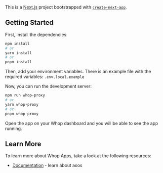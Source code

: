 This is a [Next.js](https://nextjs.org/) project bootstrapped with [`create-next-app`](https://github.com/vercel/next.js/tree/canary/packages/create-next-app).

## Getting Started

First, install the dependencies:

```bash
npm install
# or
yarn install
# or
pnpm install
```

Then, add your environment variables. There is an example file with the required variables: `.env.local.example`

Now, you can run the development server:

```bash
npm run whop-proxy
# or
yarn whop-proxy
# or
pnpm whop-proxy
```

Open the app on your Whop dashboard and you will be able to see the app running.

## Learn More

To learn more about Whop Apps, take a look at the following resources:

- [Documentation](https://dev.whop.com/apps/overview) - learn about aoos
